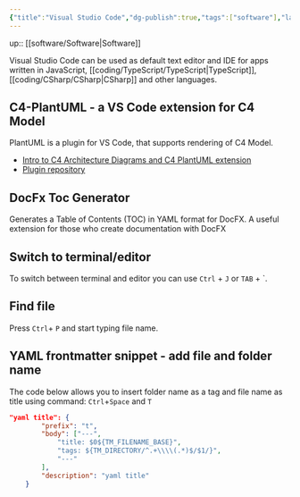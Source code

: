 ```yaml
---
{"title":"Visual Studio Code","dg-publish":true,"tags":["software"],"language":"en","permalink":"/software/visual-studio-code/","dgPassFrontmatter":true}
---
```


up:: [[software/Software\|Software]]

Visual Studio Code can be used as default text editor and IDE for apps written in JavaScript, [[coding/TypeScript/TypeScript\|TypeScript]], [[coding/CSharp/CSharp\|CSharp]] and other languages.

## C4-PlantUML - a VS Code extension for C4 Model

PlantUML is a plugin for VS Code, that supports rendering of C4 Model.  
- [Intro to C4 Architecture Diagrams and C4 PlantUML extension](https://www.youtube.com/watch?v=n-e1FDAtBuM)  
- [Plugin repository](https://github.com/plantuml-stdlib/C4-PlantUML)

## DocFx Toc Generator

Generates a Table of Contents (TOC) in YAML format for DocFX. A useful extension for those who create documentation with DocFX

## Switch to terminal/editor
To switch between terminal and editor you can use `Ctrl` + `J` or `TAB` + \`.

## Find file
Press `Ctrl`+ `P` and start typing file name.

## YAML frontmatter snippet - add file and folder name
The code below allows you to insert folder name as a tag and file name as title using command: `Ctrl`+`Space` and `T`
```json
"yaml title": {
		"prefix": "t",
		"body": ["---",
			"title: $0${TM_FILENAME_BASE}",
			"tags: ${TM_DIRECTORY/^.+\\\\(.*)$/$1/}",
			"---"
		],
		"description": "yaml title"
	}
```